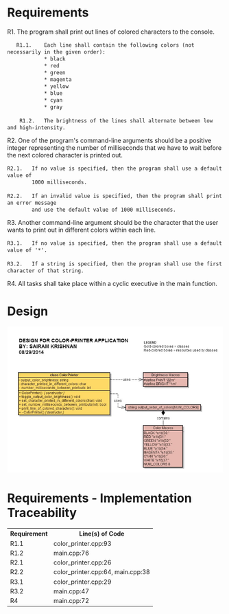 Requirements
===================

R1.	The program shall print out lines of colored characters to the console.

       R1.1. 	Each line shall contain the following colors (not necessarily in the given order):
				* black
				* red
				* green
				* magenta
				* yellow
				* blue
				* cyan
				* gray

        R1.2. 	The brightness of the lines shall alternate between low and high-intensity.

R2.	One of the program's command-line arguments should be a positive integer
	representing the number of milliseconds that we have to wait before the next
	colored character is printed out.

	R2.1.	If no value is specified, then the program shall use a default value of
			1000 milliseconds.

	R2.2.	If an invalid value is specified, then the program shall print an error message
			and use the default value of 1000 milliseconds.

R3.	Another command-line argument should be the character that the user wants to print
	out in different colors within each line.

	R3.1.	If no value is specified, then the program shall use a default value of '*'.

	R3.2.	If a string is specified, then the program shall use the first character of that string.

R4.	All tasks shall take place within a cyclic executive in the main function.


Design
===================
<img src="colorprinterdesign.jpg" />


Requirements - Implementation Traceability
=============================================
<table>
   <th> Requirement </th>
   <th> Line(s) of Code </th>
  
   <tr>
     <td> R1.1 </td>
     <td> color_printer.cpp:93 </td>
   </tr>

  <tr>
     <td> R1.2 </td>
     <td> main.cpp:76 </td>
   </tr>

  <tr>
     <td> R2.1 </td>
     <td> color_printer.cpp:26 </td>
   </tr>

  <tr>
     <td> R2.2 </td>
     <td> color_printer.cpp:64, main.cpp:38 </td>
   </tr>

  <tr>
     <td> R3.1 </td>
     <td> color_printer.cpp:29 </td>
   </tr>

  <tr>
     <td> R3.2 </td>
     <td> main.cpp:47 </td>
   </tr>

  <tr>
     <td> R4 </td>
     <td>main.cpp:72  </td>
   </tr>
</table>
